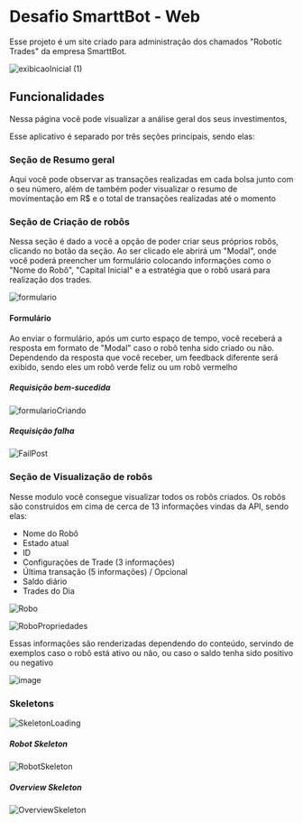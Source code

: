 # Desafio SmarttBot - Web

Esse projeto é um site criado para administração dos chamados "Robotic Trades" da empresa SmarttBot.

![exibicaoInicial (1)](https://user-images.githubusercontent.com/68474584/180845261-fed25ffb-19f0-4fe5-ac8a-58695654f619.gif)

## Funcionalidades

Nessa página você pode visualizar a análise geral dos seus investimentos,

Esse aplicativo é separado por três seções principais, sendo elas:

### Seção de Resumo geral

Aqui você pode observar as transações realizadas em cada bolsa junto com o seu número, além de também poder visualizar o resumo de movimentação em R$ e o total de transações realizadas até o momento

### Seção de Criação de robôs

Nessa seção é dado a você a opção de poder criar seus próprios robôs, clicando no botão da seção. Ao ser clicado ele abrirá um "Modal", onde você poderá preencher um formulário colocando informações como o "Nome do Robô", "Capital Inicial" e a estratégia que o robô usará para realização dos trades.

![formulario](https://user-images.githubusercontent.com/68474584/180845291-9285962b-e291-4e87-b1d5-5468814a1461.gif)

#### Formulário

Ao enviar o formulário, após um curto espaço de tempo, você receberá a resposta em formato de "Modal" caso o robô tenha sido criado ou não. Dependendo da resposta que você receber, um feedback diferente será exibido, sendo eles um robô verde feliz ou um robô vermelho

##### Requisição bem-sucedida

![formularioCriando](https://user-images.githubusercontent.com/68474584/180846253-f5930eef-da6f-4f7c-9922-1ba7c436b208.gif)

##### Requisição falha

![FailPost](https://user-images.githubusercontent.com/68474584/180853860-d25212e0-4c1d-4e91-b507-006bdff256c6.gif)

### Seção de Visualização de robôs

Nesse modulo você consegue visualizar todos os robôs criados. Os robôs são construidos em cima de cerca de 13 informações vindas da API, sendo elas:

- Nome do Robô
- Estado atual
- ID
- Configurações de Trade (3 informações)
- Última transação (5 informações) / Opcional
- Saldo diário
- Trades do Dia

![Robo](https://user-images.githubusercontent.com/68474584/180846970-5c191a0b-fec0-4e02-b773-bb889460a72d.png)

![RoboPropriedades](https://user-images.githubusercontent.com/68474584/180848263-876dcdf9-c387-4e1d-919b-a45224609e0e.png)

Essas informações são renderizadas dependendo do conteúdo, servindo de exemplos caso o robô está ativo ou não, ou caso o saldo tenha sido positivo ou negativo

![image](https://user-images.githubusercontent.com/68474584/180854257-0e0f2f47-8d18-4509-a586-5616cf152be0.png)

### Skeletons

![SkeletonLoading](https://user-images.githubusercontent.com/68474584/180855531-93c26c57-a3c5-4c05-91f7-78d787cfeb3f.gif)

##### Robot Skeleton

![RobotSkeleton](https://user-images.githubusercontent.com/68474584/180855893-43347f25-2535-4824-9c46-a724d52d3b04.png)


##### Overview Skeleton

![OverviewSkeleton](https://user-images.githubusercontent.com/68474584/180855883-2406df89-e64d-44e2-9233-70d438cee3a3.png)


